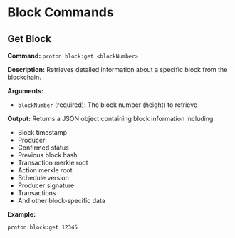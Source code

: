 # Block Commands

## Get Block
**Command:** `proton block:get <blockNumber>`

**Description:** Retrieves detailed information about a specific block from the blockchain.

**Arguments:**
- `blockNumber` (required): The block number (height) to retrieve

**Output:**
Returns a JSON object containing block information including:
- Block timestamp
- Producer
- Confirmed status
- Previous block hash
- Transaction merkle root
- Action merkle root
- Schedule version
- Producer signature
- Transactions
- And other block-specific data

**Example:**
```bash
proton block:get 12345
```